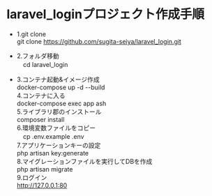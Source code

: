 # laravel_loginプロジェクト作成手順</br>

- 1.git clone</br>
  git clone https://github.com/sugita-seiya/laravel_login.git
- 2.フォルダ移動</br>
　cd laravel_login</br>

- 3.コンテナ起動&イメージ作成</br>
  docker-compose up -d --build</br>
4.コンテナに入る</br>
  docker-compose exec app ash</br>
5.ライブラリ郡のインストール</br>
 composer install  </br>
6.環境変数ファイルをコピー</br>
　cp .env.example .env</br>
7.アプリケーションキーの設定</br>
 php artisan key:generate</br>
8.マイグレーションファイルを実行してDBを作成</br>
  php artisan migrate</br>
9.ログイン</br>
  http://127.0.0.1:80</br>
